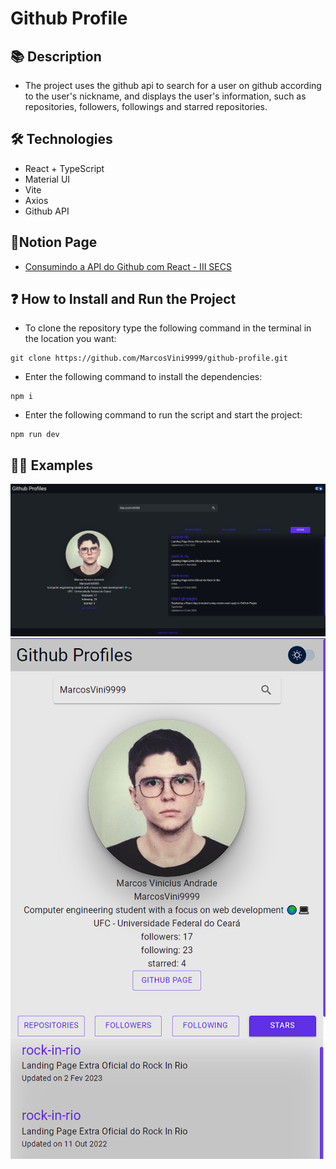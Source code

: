 # Github Profile

## 📚 Description

- The project uses the github api to search for a user on github according to the user's nickname, and displays the user's information, such as repositories, followers, followings and starred repositories.

## 🛠️ Technologies

- React + TypeScript
- Material UI
- Vite
- Axios
- Github API

## 📖Notion Page
- <a href="https://royal-wave-4c0.notion.site/Consumindo-a-API-do-Github-com-React-III-SECS-a54d9c416d6b4ea9b0752289b5c5f41a">Consumindo a API do Github com React - III SECS</a>


## ❓ How to Install and Run the Project

- To clone the repository type the following command in the terminal in the location you want:

```
git clone https://github.com/MarcosVini9999/github-profile.git
```

- Enter the following command to install the dependencies:

```
npm i
```

- Enter the following command to run the script and start the project:

```
npm run dev
```

## 🐱‍💻 Examples

![project-example](./src/assets/readme-assets/examples01.png)
![project-example](./src/assets/readme-assets/examples02.png)
